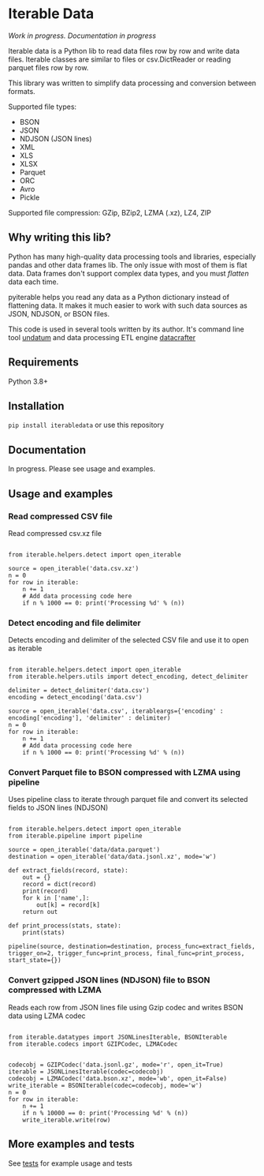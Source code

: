 # Iterable Data

*Work in progress. Documentation in progress*

Iterable data is a Python lib to read data files row by row and write data files.
Iterable classes are similar to files or csv.DictReader or reading parquet files row by row. 

This library was written to simplify data processing and conversion between formats.
 
Supported file types:
* BSON
* JSON
* NDJSON (JSON lines)
* XML
* XLS
* XLSX
* Parquet
* ORC
* Avro
* Pickle

Supported file compression: GZip, BZip2, LZMA (.xz), LZ4, ZIP

## Why writing this lib? 

Python has many high-quality data processing tools and libraries, especially pandas and other data frames lib. The only issue with most of them is flat data. Data frames don't support complex data types, and you must *flatten* data each time. 

pyiterable helps you read any data as a Python dictionary instead of flattening data.
It makes it much easier to work with such data sources as JSON, NDJSON, or BSON files.

This code is used in several tools written by its author. It's command line tool [undatum](https://github.com/datacoon/undatum) and data processing ETL engine [datacrafter](https://github.com/apicrafter/datacrafter)


## Requirements

Python 3.8+


## Installation

```pip install iterabledata``` or use this repository

## Documentation

In progress. Please see usage and examples.

## Usage and examples


### Read compressed CSV file 

Read compressed csv.xz file

```{python}

from iterable.helpers.detect import open_iterable

source = open_iterable('data.csv.xz')
n = 0
for row in iterable:
    n += 1
    # Add data processing code here
    if n % 1000 == 0: print('Processing %d' % (n))
```

### Detect encoding and file delimiter

Detects encoding and delimiter of the selected CSV file and use it to open as iterable

```{python}

from iterable.helpers.detect import open_iterable
from iterable.helpers.utils import detect_encoding, detect_delimiter

delimiter = detect_delimiter('data.csv')
encoding = detect_encoding('data.csv')

source = open_iterable('data.csv', iterableargs={'encoding' : encoding['encoding'], 'delimiter' : delimiter)
n = 0
for row in iterable:
    n += 1
    # Add data processing code here
    if n % 1000 == 0: print('Processing %d' % (n))
```


### Convert Parquet file to BSON compressed with LZMA using pipeline

Uses pipeline class to iterate through parquet file and convert its selected fields to JSON lines (NDJSON)

```{python}

from iterable.helpers.detect import open_iterable
from iterable.pipeline import pipeline

source = open_iterable('data/data.parquet')
destination = open_iterable('data/data.jsonl.xz', mode='w')

def extract_fields(record, state):
    out = {}
    record = dict(record)
    print(record)
    for k in ['name',]:
        out[k] = record[k]
    return out

def print_process(stats, state):
    print(stats)

pipeline(source, destination=destination, process_func=extract_fields, trigger_on=2, trigger_func=print_process, final_func=print_process, start_state={})

```

### Convert gzipped JSON lines (NDJSON) file to BSON compressed with LZMA 

Reads each row from JSON lines file using Gzip codec and writes BSON data using LZMA codec

```{python}

from iterable.datatypes import JSONLinesIterable, BSONIterable
from iterable.codecs import GZIPCodec, LZMACodec


codecobj = GZIPCodec('data.jsonl.gz', mode='r', open_it=True)
iterable = JSONLinesIterable(codec=codecobj)        
codecobj = LZMACodec('data.bson.xz', mode='wb', open_it=False)
write_iterable = BSONIterable(codec=codecobj, mode='w')
n = 0
for row in iterable:
    n += 1
    if n % 10000 == 0: print('Processing %d' % (n))
    write_iterable.write(row)
```



## More examples and tests

See [tests](tests/) for example usage and tests